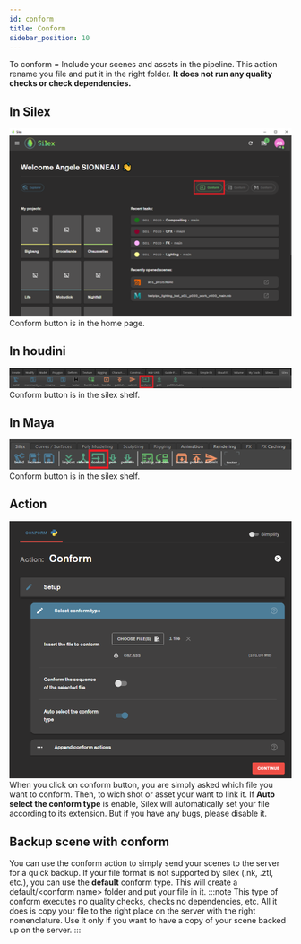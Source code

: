 ```yaml
---
id: conform
title: Conform
sidebar_position: 10
---
```


To conform = Include your scenes and assets in the pipeline. This action rename you file and put it in the right folder. **It does not run any quality checks or check dependencies.**

## In Silex

![](../../../../static/img/user_guide/home_page/home_interface_conform.png)
Conform button is in the home page.

## In houdini

![](../../../../static/img/user_guide/actions/houdini_shelf/houdini_silex_shelf_conform.PNG)
Conform button is in the silex shelf.

## In Maya

![](../../../../static/img/user_guide/actions/maya_shelf/maya_silex_shelf_conforme.png)  
Conform button is in the silex shelf.

## Action

![](../../../../static/img/user_guide/actions/conform/action_conform_01.PNG)  
When you click on conform button, you are simply asked which file you want to conform. Then, to wich shot or asset your want to link it.
If **Auto select the conform type** is enable, Silex will automatically set your file according to its extension. But if you have any bugs, please disable it.
## Backup scene with conform
You can use the conform action to simply send your scenes to the server for a quick backup.
If your file format is not supported by silex (.nk, .ztl, etc.), you can use the **default** conform type. This will create a default/<conform name\> folder and put your file in it.
:::note
This type of conform executes no quality checks, checks no dependencies, etc. All it does is copy your file to the right place on the server with the right nomenclature. Use it only if you want to have a copy of your scene backed up on the server. 
:::
